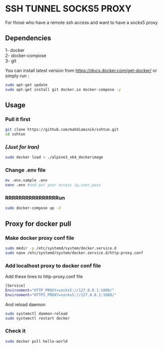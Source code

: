 # SSH TUNNEL SOCKS5 PROXY

For those who have a remote ssh access and want to have a socks5 proxy 

## Dependencies

1- docker <br/>
2- docker-compose <br/>
3- git <br/>

You can install latest version from https://docs.docker.com/get-docker/ or simply run :

```bash
sudo apt-get update
sudo apt-get install git docker.io docker-compose -y
```

## Usage

### Pull it first
```bash
git clone https://github.com/mahdiaminik/sshtun.git
cd sshtun
```

### ***(Just for Iran)***
```bash
sudo docker load < ./alpine3_x64_dockerimage
```

### Change .env file 
```bash
mv .env.sample .env
nano .env #and put your access ip,user,pass
```

### RRRRRRRRRRRRRRRRun
```bash
sudo docker-compose up -d
```

## Proxy for docker pull

### Make docker proxy conf file
```bash
sudo mkdir -p /etc/systemd/system/docker.service.d
sudo nano /etc/systemd/system/docker.service.d/http-proxy.conf
```

### Add localhost proxy to docker conf file
Add these lines to http-proxy.conf file
```bash
[Service]
Environment="HTTP_PROXY=socks5://127.0.0.1:1080/"
Environment="HTTPS_PROXY=socks5://127.0.0.1:1080/"
```
And reload daemon
```bash
sudo systemctl daemon-reload
sudo systemctl restart docker
```

### Check it
```bash
sudo docker pull hello-world
```
